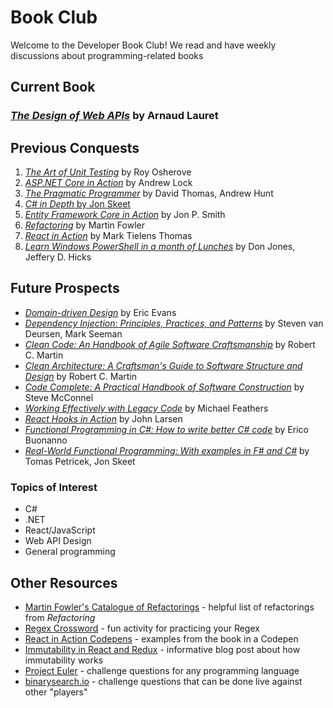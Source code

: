 # Book Club

Welcome to the Developer Book Club! We read and have weekly discussions about programming-related books

## Current Book

### [*The Design of Web APIs*](https://www.manning.com/books/the-design-of-web-apis?query=design) by Arnaud Lauret

## Previous Conquests

1. [*The Art of Unit Testing*](https://www.manning.com/books/the-art-of-unit-testing-second-edition) by Roy Osherove
2. [*ASP.NET Core in Action*](https://www.manning.com/books/asp-net-core-in-action-second-edition?query=asp.net%20core%20in%20action) by Andrew Lock
3. [*The Pragmatic Programmer*](https://pragprog.com/titles/tpp20/the-pragmatic-programmer-20th-anniversary-edition/) by David Thomas, Andrew Hunt
4. [*C# in Depth* by Jon Skeet](https://www.manning.com/books/c-sharp-in-depth-fourth-edition?query=c#%20in%20depth)
5. [*Entity Framework Core in Action*](https://www.manning.com/books/entity-framework-core-in-action-second-edition?query=entity%20framework%20core) by Jon P. Smith
6. [*Refactoring*](https://martinfowler.com/books/refactoring.html) by Martin Fowler
7. [*React in Action*](https://www.manning.com/books/react-in-action?query=react%20in%20action) by Mark Tielens Thomas
8. [*Learn Windows PowerShell in a month of Lunches*](https://www.manning.com/books/learn-windows-powershell-in-a-month-of-lunches-third-edition?query=learn%20windows%20powershell) by Don Jones, Jeffery D. Hicks

## Future Prospects

- [*Domain-driven Design*](https://smile.amazon.com/Domain-Driven-Design-Tackling-Complexity-Software/dp/0321125215) by Eric Evans
- [*Dependency Injection: Principles, Practices, and Patterns*](https://www.manning.com/books/dependency-injection-principles-practices-patterns?query=dependency%20injection) by Steven van Deursen, Mark Seeman
- [*Clean Code: An Handbook of Agile Software Craftsmanship*](https://smile.amazon.com/Clean-Code-Handbook-Software-Craftsmanship/dp/0132350882) by Robert C. Martin
- [*Clean Architecture: A Craftsman's Guide to Software Structure and Design*](https://smile.amazon.com/Clean-Architecture-Craftsmans-Software-Structure/dp/0134494164) by Robert C. Martin
- [*Code Complete: A Practical Handbook of Software Construction*](https://smile.amazon.com/Code-Complete-Practical-Handbook-Construction/dp/0735619670) by Steve McConnel
- [*Working Effectively with Legacy Code*](https://smile.amazon.com/Working-Effectively-Legacy-Michael-Feathers/dp/0131177052) by Michael Feathers
- [*React Hooks in Action*](https://www.manning.com/books/react-hooks-in-action) by John Larsen
- [*Functional Programming in C#: How to write better C# code*](https://www.manning.com/books/functional-programming-in-c-sharp) by Erico Buonanno
- [*Real-World Functional Programming: With examples in F# and C#*](https://www.manning.com/books/real-world-functional-programming?query=functional) by Tomas Petricek, Jon Skeet

### Topics of Interest

- C#
- .NET
- React/JavaScript
- Web API Design
- General programming

## Other Resources

- [Martin Fowler's Catalogue of Refactorings](https://refactoring.com/catalog/) - helpful list of refactorings from *Refactoring*
- [Regex Crossword](https://regexcrossword.com/) - fun activity for practicing your Regex
- [React in Action Codepens](https://codepen.io/mickelsonmichael/pen/rNWLKyg?editors=0100) - examples from the book in a Codepen
- [Immutability in React and Redux](https://daveceddia.com/react-redux-immutability-guide/) - informative blog post about how immutability works
- [Project Euler](https://projecteuler.net/) - challenge questions for any programming language
- [binarysearch.io](https://binarysearch.io/) - challenge questions that can be done live against other "players"
